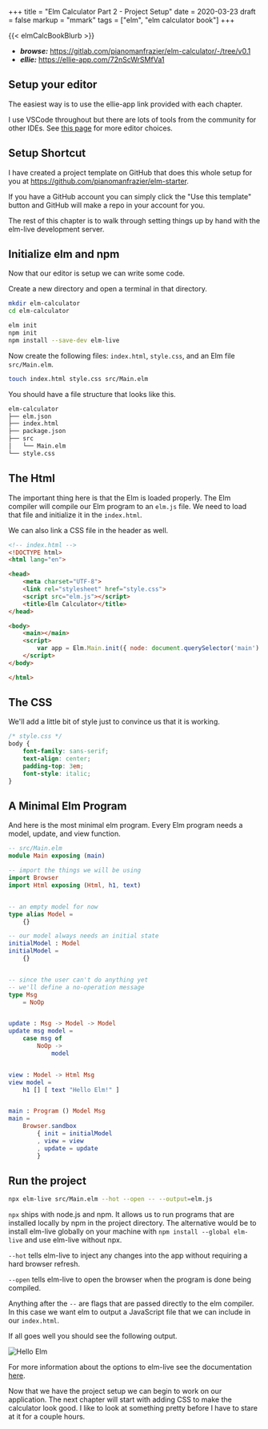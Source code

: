 +++
title = "Elm Calculator Part 2 - Project Setup"
date = 2020-03-23
draft = false
markup = "mmark"
tags = ["elm", "elm calculator book"]
+++

{{< elmCalcBookBlurb >}}

- ***browse:*** <https://gitlab.com/pianomanfrazier/elm-calculator/-/tree/v0.1>
- ***ellie:*** <https://ellie-app.com/72nScWrSMfVa1>

## Setup your editor

The easiest way is to use the ellie-app link provided with each chapter.

I use VSCode throughout but there are lots of tools from the community for other IDEs. See [this page](https://github.com/elm/editor-plugins) for more editor choices.

## Setup Shortcut

I have created a project template on GitHub that does this whole setup for you at <https://github.com/pianomanfrazier/elm-starter>.

If you have a GitHub account you can simply click the "Use this template" button and GitHub will make a repo in your account for you.

The rest of this chapter is to walk through setting things up by hand with the elm-live development server.

## Initialize elm and npm

Now that our editor is setup we can write some code.

Create a new directory and open a terminal in that directory.

```bash
mkdir elm-calculator
cd elm-calculator

elm init
npm init
npm install --save-dev elm-live
```

Now create the following files: `index.html`, `style.css`, and an Elm file `src/Main.elm`.

```bash
touch index.html style.css src/Main.elm
```

You should have a file structure that looks like this.

```txt
elm-calculator
├── elm.json
├── index.html
├── package.json
├── src
│   └── Main.elm
└── style.css
```

## The Html

The important thing here is that the Elm is loaded properly. The Elm compiler will compile our Elm program to an `elm.js` file. We need to load that file and initialize it in the `index.html`.

We can also link a CSS file in the header as well.

```html
<!-- index.html -->
<!DOCTYPE html>
<html lang="en">

<head>
    <meta charset="UTF-8">
    <link rel="stylesheet" href="style.css">
    <script src="elm.js"></script>
    <title>Elm Calculator</title>
</head>

<body>
    <main></main>
    <script>
        var app = Elm.Main.init({ node: document.querySelector('main') })
    </script>
</body>

</html>
```

## The CSS

We'll add a little bit of style just to convince us that it is working.

```css
/* style.css */
body {
    font-family: sans-serif;
    text-align: center;
    padding-top: 3em;
    font-style: italic;
}
```

## A Minimal Elm Program

And here is the most minimal elm program. Every Elm program needs a model, update, and view function.

```elm
-- src/Main.elm
module Main exposing (main)

-- import the things we will be using
import Browser
import Html exposing (Html, h1, text)


-- an empty model for now
type alias Model =
    {}

-- our model always needs an initial state
initialModel : Model
initialModel =
    {}


-- since the user can't do anything yet
-- we'll define a no-operation message
type Msg
    = NoOp


update : Msg -> Model -> Model
update msg model =
    case msg of
        NoOp ->
            model


view : Model -> Html Msg
view model =
    h1 [] [ text "Hello Elm!" ]


main : Program () Model Msg
main =
    Browser.sandbox
        { init = initialModel
        , view = view
        , update = update
        }
```

## Run the project

```bash
npx elm-live src/Main.elm --hot --open -- --output=elm.js
```

`npx` ships with node.js and npm. It allows us to run programs that are installed locally by npm in the project directory. The alternative would be to install elm-live globally on your machine with `npm install --global elm-live` and use elm-live without npx.

`--hot` tells elm-live to inject any changes into the app without requiring a hard browser refresh.

`--open` tells elm-live to open the browser when the program is done being compiled.

Anything after the `--` are flags that are passed directly to the elm compiler. In this case we want elm to output a JavaScript file that we can include in our `index.html`.

If all goes well you should see the following output.

![Hello Elm](/img/elm-calculator/hello-elm-screen-shot.png)

For more information about the options to elm-live see the documentation [here](https://www.elm-live.com/).

Now that we have the project setup we can begin to work on our application. The next chapter will start with adding CSS to make the calculator look good. I like to look at something pretty before I have to stare at it for a couple hours.

